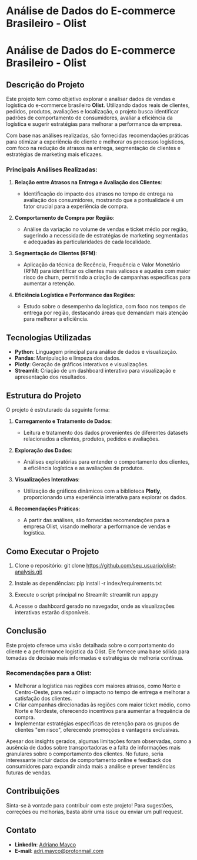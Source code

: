 #  Análise de Dados do E-commerce Brasileiro - Olist

# Análise de Dados do E-commerce Brasileiro - Olist

## Descrição do Projeto

Este projeto tem como objetivo explorar e analisar dados de vendas e logística do e-commerce brasileiro **Olist**. Utilizando dados reais de clientes, pedidos, produtos, avaliações e localização, o projeto busca identificar padrões de comportamento de consumidores, avaliar a eficiência da logística e sugerir estratégias para melhorar a performance da empresa.

Com base nas análises realizadas, são fornecidas recomendações práticas para otimizar a experiência do cliente e melhorar os processos logísticos, com foco na redução de atrasos na entrega, segmentação de clientes e estratégias de marketing mais eficazes.

### Principais Análises Realizadas:

1. **Relação entre Atrasos na Entrega e Avaliação dos Clientes**:
   - Identificação do impacto dos atrasos no tempo de entrega na avaliação dos consumidores, mostrando que a pontualidade é um fator crucial para a experiência de compra.

2. **Comportamento de Compra por Região**:
   - Análise da variação no volume de vendas e ticket médio por região, sugerindo a necessidade de estratégias de marketing segmentadas e adequadas às particularidades de cada localidade.

3. **Segmentação de Clientes (RFM)**:
   - Aplicação da técnica de Recência, Frequência e Valor Monetário (RFM) para identificar os clientes mais valiosos e aqueles com maior risco de churn, permitindo a criação de campanhas específicas para aumentar a retenção.

4. **Eficiência Logística e Performance das Regiões**:
   - Estudo sobre o desempenho da logística, com foco nos tempos de entrega por região, destacando áreas que demandam mais atenção para melhorar a eficiência.

## Tecnologias Utilizadas

- **Python**: Linguagem principal para análise de dados e visualização.
- **Pandas**: Manipulação e limpeza dos dados.
- **Plotly**: Geração de gráficos interativos e visualizações.
- **Streamlit**: Criação de um dashboard interativo para visualização e apresentação dos resultados.

## Estrutura do Projeto

O projeto é estruturado da seguinte forma:

1. **Carregamento e Tratamento de Dados**: 
   - Leitura e tratamento dos dados provenientes de diferentes datasets relacionados a clientes, produtos, pedidos e avaliações.
   
2. **Exploração dos Dados**: 
   - Análises exploratórias para entender o comportamento dos clientes, a eficiência logística e as avaliações de produtos.

3. **Visualizações Interativas**: 
   - Utilização de gráficos dinâmicos com a biblioteca **Plotly**, proporcionando uma experiência interativa para explorar os dados.
   
4. **Recomendações Práticas**: 
   - A partir das análises, são fornecidas recomendações para a empresa Olist, visando melhorar a performance de vendas e logística.

## Como Executar o Projeto

1. Clone o repositório:
   git clone https://github.com/seu_usuario/olist-analysis.git

2. Instale as dependências:
    pip install -r index/requirements.txt

3. Execute o script principal no Streamlit:
    streamlit run app.py

4. Acesse o dashboard gerado no navegador, onde as visualizações interativas estarão disponíveis.

## Conclusão

Este projeto oferece uma visão detalhada sobre o comportamento do cliente e a performance logística da Olist. Ele fornece uma base sólida para tomadas de decisão mais informadas e estratégias de melhoria contínua.

### Recomendações para a Olist:
- Melhorar a logística nas regiões com maiores atrasos, como Norte e Centro-Oeste, para reduzir o impacto no tempo de entrega e melhorar a satisfação dos clientes.
- Criar campanhas direcionadas às regiões com maior ticket médio, como Norte e Nordeste, oferecendo incentivos para aumentar a frequência de compra.
- Implementar estratégias específicas de retenção para os grupos de clientes "em risco", oferecendo promoções e vantagens exclusivas.

Apesar dos insights gerados, algumas limitações foram observadas, como a ausência de dados sobre transportadoras e a falta de informações mais granulares sobre o comportamento dos clientes. No futuro, seria interessante incluir dados de comportamento online e feedback dos consumidores para expandir ainda mais a análise e prever tendências futuras de vendas.

## Contribuições

Sinta-se à vontade para contribuir com este projeto! Para sugestões, correções ou melhorias, basta abrir uma issue ou enviar um pull request.

## Contato
- **LinkedIn**: [Adriano Mayco](https://www.linkedin.com/in/adriano-mayco-382256221/)
- **E-mail**: adri.mayco@protonmail.com

